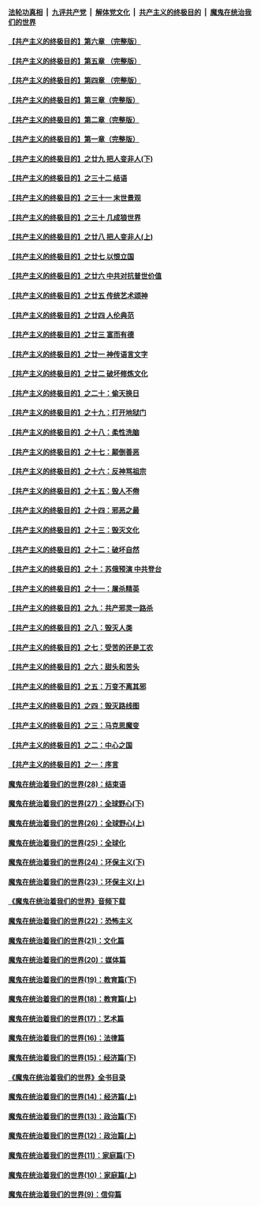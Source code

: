 ####  [法轮功真相](../../../../basic/blob/master/README.md?t=03311330) &nbsp;|&nbsp; [九评共产党](../../../../9ping.md/blob/master/README.md?t=03311330) &nbsp;|&nbsp; [解体党文化](../../../../jtdwh.md/blob/master/README.md?t=03311330)  &nbsp;|&nbsp; [共产主义的终极目的](../../../../gczydzjmd.md/blob/master/README.md?t=03311330) &nbsp;|&nbsp; [魔鬼在统治我们的世界](../../../../mgztzwmdsj.md/blob/master/README.md?t=03311330) 

#### [【共产主义的终极目的】第六章 （完整版）](../pages/nsc422/n11428913.md?t=03311330) 

#### [【共产主义的终极目的】第五章 （完整版）](../pages/nsc422/n11428912.md?t=03311330) 

#### [【共产主义的终极目的】第四章 （完整版）](../pages/nsc422/n11428907.md?t=03311330) 

#### [【共产主义的终极目的】第三章（完整版）](../pages/nsc422/n11428848.md?t=03311330) 

#### [【共产主义的终极目的】第二章（完整版）](../pages/nsc422/n11428831.md?t=03311330) 

#### [【共产主义的终极目的】第一章（完整版）](../pages/nsc422/n11417651.md?t=03311330) 

#### [【共产主义的终极目的】之廿九 把人变非人(下)](../pages/nsc422/n11344140.md?t=03311330) 

#### [【共产主义的终极目的】之三十二 结语](../pages/nsc422/n11360535.md?t=03311330) 

#### [【共产主义的终极目的】之三十一 末世景观](../pages/nsc422/n11351129.md?t=03311330) 

#### [【共产主义的终极目的】之三十 几成狼世界](../pages/nsc422/n11348280.md?t=03311330) 

#### [【共产主义的终极目的】之廿八 把人变非人(上)](../pages/nsc422/n11340492.md?t=03311330) 

#### [【共产主义的终极目的】之廿七 以恨立国](../pages/nsc422/n11336944.md?t=03311330) 

#### [【共产主义的终极目的】之廿六 中共对抗普世价值](../pages/nsc422/n11324785.md?t=03311330) 

#### [【共产主义的终极目的】之廿五 传统艺术颂神](../pages/nsc422/n11296396.md?t=03311330) 

#### [【共产主义的终极目的】之廿四 人伦典范](../pages/nsc422/n11296397.md?t=03311330) 

#### [【共产主义的终极目的】之廿三 富而有德](../pages/nsc422/n11283598.md?t=03311330) 

#### [【共产主义的终极目的】之廿一 神传语言文字](../pages/nsc422/n11263265.md?t=03311330) 

#### [【共产主义的终极目的】之廿二 破坏修炼文化](../pages/nsc422/n11245728.md?t=03311330) 

#### [【共产主义的终极目的】之二十：偷天换日](../pages/nsc422/n11238846.md?t=03311330) 

#### [【共产主义的终极目的】之十九：打开地狱门](../pages/nsc422/n11206376.md?t=03311330) 

#### [【共产主义的终极目的】之十八：柔性洗脑](../pages/nsc422/n11199994.md?t=03311330) 

#### [【共产主义的终极目的】之十七：颠倒善恶](../pages/nsc422/n11179782.md?t=03311330) 

#### [【共产主义的终极目的】之十六：反神骂祖宗](../pages/nsc422/n11166798.md?t=03311330) 

#### [【共产主义的终极目的】之十五：毁人不倦](../pages/nsc422/n11166792.md?t=03311330) 

#### [【共产主义的终极目的】之十四：邪恶之最](../pages/nsc422/n11150249.md?t=03311330) 

#### [【共产主义的终极目的】之十三：毁灭文化](../pages/nsc422/n11135227.md?t=03311330) 

#### [【共产主义的终极目的】之十二：破坏自然](../pages/nsc422/n11135214.md?t=03311330) 

#### [【共产主义的终极目的】之十：苏俄预演 中共登台](../pages/nsc422/n11118424.md?t=03311330) 

#### [【共产主义的终极目的】之十一：屠杀精英](../pages/nsc422/n11118442.md?t=03311330) 

#### [【共产主义的终极目的】之九：共产邪灵一路杀](../pages/nsc422/n11114139.md?t=03311330) 

#### [【共产主义的终极目的】之八：毁灭人类](../pages/nsc422/n11108503.md?t=03311330) 

#### [【共产主义的终极目的】之七：受苦的还是工农](../pages/nsc422/n11101809.md?t=03311330) 

#### [【共产主义的终极目的】之六：甜头和苦头](../pages/nsc422/n11096971.md?t=03311330) 

#### [【共产主义的终极目的】之五：万变不离其邪](../pages/nsc422/n11091285.md?t=03311330) 

#### [【共产主义的终极目的】之四：毁灭路线图](../pages/nsc422/n11086284.md?t=03311330) 

#### [【共产主义的终极目的】之三：马克思魔变](../pages/nsc422/n11061941.md?t=03311330) 

#### [【共产主义的终极目的】之二：中心之国](../pages/nsc422/n11047728.md?t=03311330) 

#### [【共产主义的终极目的】之一：序言](../pages/nsc422/n11086077.md?t=03311330) 

#### [魔鬼在统治着我们的世界(28)：结束语](../pages/nsc422/n10936246.md?t=03311330) 

#### [魔鬼在统治着我们的世界(27)：全球野心(下)](../pages/nsc422/n10928319.md?t=03311330) 

#### [魔鬼在统治着我们的世界(26)：全球野心(上)](../pages/nsc422/n10900318.md?t=03311330) 

#### [魔鬼在统治着我们的世界(25)：全球化](../pages/nsc422/n10788205.md?t=03311330) 

#### [魔鬼在统治着我们的世界(24)：环保主义(下)](../pages/nsc422/n10695307.md?t=03311330) 

#### [魔鬼在统治着我们的世界(23)：环保主义(上)](../pages/nsc422/n10688613.md?t=03311330) 

#### [《魔鬼在统治着我们的世界》音频下载](../pages/nsc422/n10635553.md?t=03311330) 

#### [魔鬼在统治着我们的世界(22)：恐怖主义](../pages/nsc422/n10614727.md?t=03311330) 

#### [魔鬼在统治着我们的世界(21)：文化篇](../pages/nsc422/n10597706.md?t=03311330) 

#### [魔鬼在统治着我们的世界(20)：媒体篇](../pages/nsc422/n10586579.md?t=03311330) 

#### [魔鬼在统治着我们的世界(19)：教育篇(下)](../pages/nsc422/n10564808.md?t=03311330) 

#### [魔鬼在统治着我们的世界(18)：教育篇(上)](../pages/nsc422/n10526970.md?t=03311330) 

#### [魔鬼在统治着我们的世界(17)：艺术篇](../pages/nsc422/n10499093.md?t=03311330) 

#### [魔鬼在统治着我们的世界(16)：法律篇](../pages/nsc422/n10485969.md?t=03311330) 

#### [魔鬼在统治着我们的世界(15)：经济篇(下)](../pages/nsc422/n10469975.md?t=03311330) 

#### [《魔鬼在统治着我们的世界》全书目录](../pages/nsc422/n10464261.md?t=03311330) 

#### [魔鬼在统治着我们的世界(14)：经济篇(上)](../pages/nsc422/n10457370.md?t=03311330) 

#### [魔鬼在统治着我们的世界(13)：政治篇(下)](../pages/nsc422/n10448270.md?t=03311330) 

#### [魔鬼在统治着我们的世界(12)：政治篇(上)](../pages/nsc422/n10444576.md?t=03311330) 

#### [魔鬼在统治着我们的世界(11)：家庭篇(下)](../pages/nsc422/n10440961.md?t=03311330) 

#### [魔鬼在统治着我们的世界(10)：家庭篇(上)](../pages/nsc422/n10435448.md?t=03311330) 

#### [魔鬼在统治着我们的世界(9)：信仰篇](../pages/nsc422/n10432159.md?t=03311330) 

